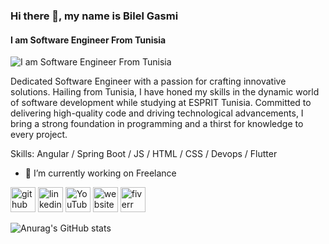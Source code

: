 ### Hi there 👋, my name is Bilel Gasmi
#### I am Software Engineer From Tunisia
![I am Software Engineer From Tunisia](https://media.licdn.com/dms/image/D4E16AQH-ak1AL5OK_g/profile-displaybackgroundimage-shrink_350_1400/0/1695839296795?e=1701302400&v=beta&t=HIIaSK42NmnOOFqNro6aoZ49FPeYD2VId5Bk1mAr_3I)

Dedicated Software Engineer with a passion for crafting innovative solutions. Hailing from Tunisia, I have honed my skills in the dynamic world of software development while studying at ESPRIT Tunisia. Committed to delivering high-quality code and driving technological advancements, I bring a strong foundation in programming and a thirst for knowledge to every project.

Skills: Angular / Spring Boot / JS / HTML / CSS / Devops / Flutter

- 🔭 I’m currently working on Freelance 


[<img src='https://cdn.jsdelivr.net/npm/simple-icons@3.0.1/icons/github.svg' alt='github' height='40'>](https://github.com/https://github.com/bilelgasmi97)  [<img src='https://cdn.jsdelivr.net/npm/simple-icons@3.0.1/icons/linkedin.svg' alt='linkedin' height='40'>](https://www.linkedin.com/in/bilel-gasmi//)  [<img src='https://cdn.jsdelivr.net/npm/simple-icons@3.0.1/icons/youtube.svg' alt='YouTube' height='40'>](https://www.youtube.com/channel/UCLZGLLkUYw3zzGyW6hrc5wg)  [<img src='https://cdn.jsdelivr.net/npm/simple-icons@3.0.1/icons/icloud.svg' alt='website' height='40'>](www.billgs.com (comming soon))  [<img src='https://cdn.jsdelivr.net/npm/simple-icons@3.0.1/icons/fiverr.svg' alt='fiverr' height='40'>](https://www.fiverr.com/billgs)  





![Anurag's GitHub stats](https://github-readme-stats.vercel.app/api?username=bilelgasmi97&theme=dark&show_icons=true)





